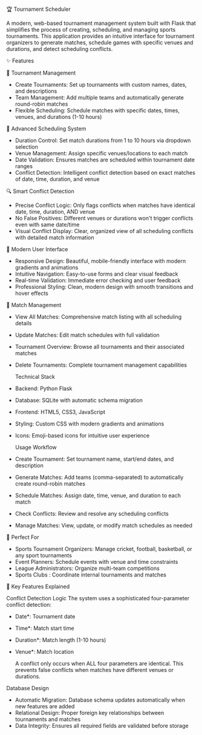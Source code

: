   🏆 Tournament Scheduler

A modern, web-based tournament management system built with Flask that simplifies the process of creating, scheduling, and managing sports tournaments. This application provides an intuitive interface for tournament organizers to generate matches, schedule games with specific venues and durations, and detect scheduling conflicts.

  ✨ Features

  🎯 Tournament Management
-  Create Tournaments: Set up tournaments with custom names, dates, and descriptions
-  Team Management: Add multiple teams and automatically generate round-robin matches
-  Flexible Scheduling: Schedule matches with specific dates, times, venues, and durations (1-10 hours)

  📅 Advanced Scheduling System
-  Duration Control: Set match durations from 1 to 10 hours via dropdown selection
-  Venue Management: Assign specific venues/locations to each match
-  Date Validation: Ensures matches are scheduled within tournament date ranges
-  Conflict Detection: Intelligent conflict detection based on exact matches of date, time, duration, and venue

  🔍 Smart Conflict Detection
-  Precise Conflict Logic: Only flags conflicts when matches have identical date, time, duration, AND venue
-  No False Positives: Different venues or durations won't trigger conflicts even with same date/time
-  Visual Conflict Display: Clear, organized view of all scheduling conflicts with detailed match information

  🎨 Modern User Interface
-  Responsive Design: Beautiful, mobile-friendly interface with modern gradients and animations
-  Intuitive Navigation: Easy-to-use forms and clear visual feedback
-  Real-time Validation: Immediate error checking and user feedback
-  Professional Styling: Clean, modern design with smooth transitions and hover effects

  📖 Match Management
-  View All Matches: Comprehensive match listing with all scheduling details
-  Update Matches: Edit match schedules with full validation
-  Tournament Overview: Browse all tournaments and their associated matches
-  Delete Tournaments: Complete tournament management capabilities

    Technical Stack

-  Backend: Python Flask
-  Database: SQLite with automatic schema migration
-  Frontend: HTML5, CSS3, JavaScript
-  Styling: Custom CSS with modern gradients and animations
-  Icons: Emoji-based icons for intuitive user experience

    Usage Workflow

-   Create Tournament: Set tournament name, start/end dates, and description
-   Generate Matches: Add teams (comma-separated) to automatically create round-robin matches
-   Schedule Matches: Assign date, time, venue, and duration to each match
-   Check Conflicts: Review and resolve any scheduling conflicts
-   Manage Matches: View, update, or modify match schedules as needed

  🎯 Perfect For

-  Sports Tournament Organizers: Manage cricket, football, basketball, or any sport tournaments
-  Event Planners: Schedule events with venue and time constraints
-  League Administrators: Organize multi-team competitions
-  Sports Clubs : Coordinate internal tournaments and matches

 🔧 Key Features Explained

 Conflict Detection Logic
   The system uses a sophisticated four-parameter conflict detection:
-  Date*: Tournament date
-  Time*: Match start time  
-  Duration*: Match length (1-10 hours)
-  Venue*: Match location

   A conflict only occurs when ALL four parameters are identical. This prevents false conflicts when matches have different venues or durations.

  Database Design
-  Automatic Migration: Database schema updates automatically when new features are added
-  Relational Design: Proper foreign key relationships between tournaments and matches
-  Data Integrity: Ensures all required fields are validated before storage

